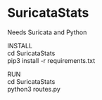 # SuricataStats

Needs Suricata and Python


INSTALL<br>
cd SuricataStats<br>
pip3 install -r requirements.txt<br>

RUN<br>
cd SuricataStats<br>
python3 routes.py<br>
